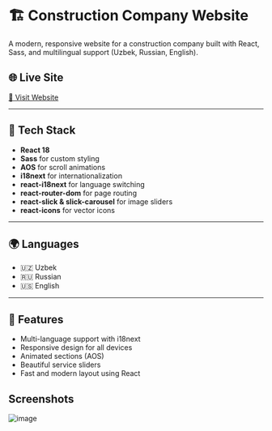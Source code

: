 # 🏗️ Construction Company Website

A modern, responsive website for a construction company built with React, Sass, and multilingual support (Uzbek, Russian, English).

## 🌐 Live Site

[🔗 Visit Website](https://www.buildgenius.uz/)

---

## 🧰 Tech Stack

- **React 18**
- **Sass** for custom styling
- **AOS** for scroll animations
- **i18next** for internationalization
- **react-i18next** for language switching
- **react-router-dom** for page routing
- **react-slick & slick-carousel** for image sliders
- **react-icons** for vector icons

---

## 🌍 Languages

- 🇺🇿 Uzbek
- 🇷🇺 Russian
- 🇺🇸 English

---

## 🚀 Features

- Multi-language support with i18next
- Responsive design for all devices
- Animated sections (AOS)
- Beautiful service sliders
- Fast and modern layout using React

## Screenshots
![image](https://github.com/user-attachments/assets/06e7d81c-6f4a-4ba0-9b78-d5cebb0c0582)

